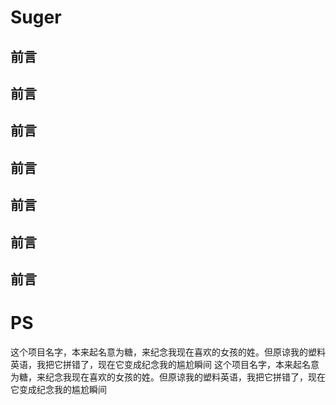 # Suger





## 前言
## 前言




## 前言




## 前言





## 前言




## 前言


## 前言




















# PS
这个项目名字，本来起名意为糖，来纪念我现在喜欢的女孩的姓。但原谅我的塑料英语，我把它拼错了，现在它变成纪念我的尴尬瞬间
这个项目名字，本来起名意为糖，来纪念我现在喜欢的女孩的姓。但原谅我的塑料英语，我把它拼错了，现在它变成纪念我的尴尬瞬间
